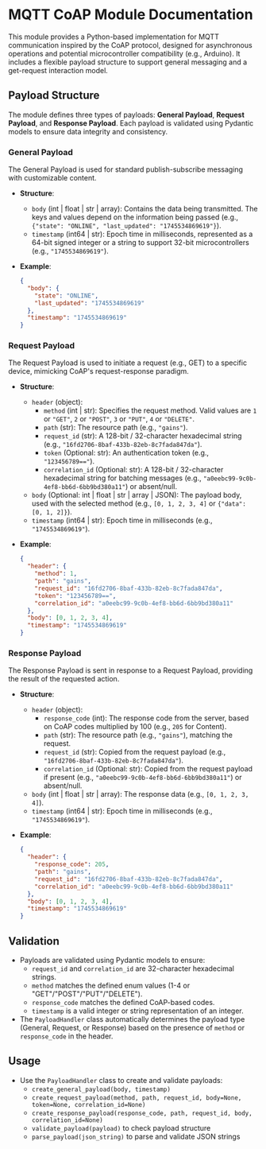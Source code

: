 # MQTT CoAP Module Documentation

This module provides a Python-based implementation for MQTT communication inspired by the CoAP protocol, designed for asynchronous operations and potential microcontroller compatibility (e.g., Arduino). It includes a flexible payload structure to support general messaging and a get-request interaction model.

## Payload Structure

The module defines three types of payloads: **General Payload**, **Request Payload**, and **Response Payload**. Each payload is validated using Pydantic models to ensure data integrity and consistency.

### General Payload
The General Payload is used for standard publish-subscribe messaging with customizable content.

- **Structure**:
  - `body` (int | float | str | array): Contains the data being transmitted. The keys and values depend on the information being passed (e.g., `{"state": "ONLINE", "last_updated": "1745534869619"}`).
  - `timestamp` (int64 | str): Epoch time in milliseconds, represented as a 64-bit signed integer or a string to support 32-bit microcontrollers (e.g., `"1745534869619"`).

- **Example**:
  ```json
  {
    "body": {
      "state": "ONLINE",
      "last_updated": "1745534869619"
    },
    "timestamp": "1745534869619"
  }
  ```

### Request Payload
The Request Payload is used to initiate a request (e.g., GET) to a specific device, mimicking CoAP's request-response paradigm.

- **Structure**:
  - `header` (object):
    - `method` (int | str): Specifies the request method. Valid values are `1` or `"GET"`, `2` or `"POST"`, `3` or `"PUT"`, `4` or `"DELETE"`.
    - `path` (str): The resource path (e.g., `"gains"`).
    - `request_id` (str): A 128-bit / 32-character hexadecimal string (e.g., `"16fd2706-8baf-433b-82eb-8c7fada847da"`).
    - `token` (Optional: str): An authentication token (e.g., `"123456789=="`).
    - `correlation_id` (Optional: str): A 128-bit / 32-character hexadecimal string for batching messages (e.g., `"a0eebc99-9c0b-4ef8-bb6d-6bb9bd380a11"`) or absent/null.
  - `body` (Optional: int | float | str | array | JSON): The payload body, used with the selected method (e.g., `[0, 1, 2, 3, 4]` or `{"data": [0, 1, 2]}`).
  - `timestamp` (int64 | str): Epoch time in milliseconds (e.g., `"1745534869619"`).

- **Example**:
  ```json
  {
    "header": {
      "method": 1,
      "path": "gains",
      "request_id": "16fd2706-8baf-433b-82eb-8c7fada847da",
      "token": "123456789==",
      "correlation_id": "a0eebc99-9c0b-4ef8-bb6d-6bb9bd380a11"
    },
    "body": [0, 1, 2, 3, 4],
    "timestamp": "1745534869619"
  }
  ```

### Response Payload
The Response Payload is sent in response to a Request Payload, providing the result of the requested action.

- **Structure**:
  - `header` (object):
    - `response_code` (int): The response code from the server, based on CoAP codes multiplied by 100 (e.g., `205` for Content).
    - `path` (str): The resource path (e.g., `"gains"`), matching the request.
    - `request_id` (str): Copied from the request payload (e.g., `"16fd2706-8baf-433b-82eb-8c7fada847da"`).
    - `correlation_id` (Optional: str): Copied from the request payload if present (e.g., `"a0eebc99-9c0b-4ef8-bb6d-6bb9bd380a11"`) or absent/null.
  - `body` (int | float | str | array): The response data (e.g., `[0, 1, 2, 3, 4]`).
  - `timestamp` (int64 | str): Epoch time in milliseconds (e.g., `"1745534869619"`).

- **Example**:
  ```json
  {
    "header": {
      "response_code": 205,
      "path": "gains",
      "request_id": "16fd2706-8baf-433b-82eb-8c7fada847da",
      "correlation_id": "a0eebc99-9c0b-4ef8-bb6d-6bb9bd380a11"
    },
    "body": [0, 1, 2, 3, 4],
    "timestamp": "1745534869619"
  }
  ```

## Validation
- Payloads are validated using Pydantic models to ensure:
  - `request_id` and `correlation_id` are 32-character hexadecimal strings.
  - `method` matches the defined enum values (1-4 or "GET"/"POST"/"PUT"/"DELETE").
  - `response_code` matches the defined CoAP-based codes.
  - `timestamp` is a valid integer or string representation of an integer.
- The `PayloadHandler` class automatically determines the payload type (General, Request, or Response) based on the presence of `method` or `response_code` in the header.

## Usage
- Use the `PayloadHandler` class to create and validate payloads:
  - `create_general_payload(body, timestamp)`
  - `create_request_payload(method, path, request_id, body=None, token=None, correlation_id=None)`
  - `create_response_payload(response_code, path, request_id, body, correlation_id=None)`
  - `validate_payload(payload)` to check payload structure
  - `parse_payload(json_string)` to parse and validate JSON strings
```